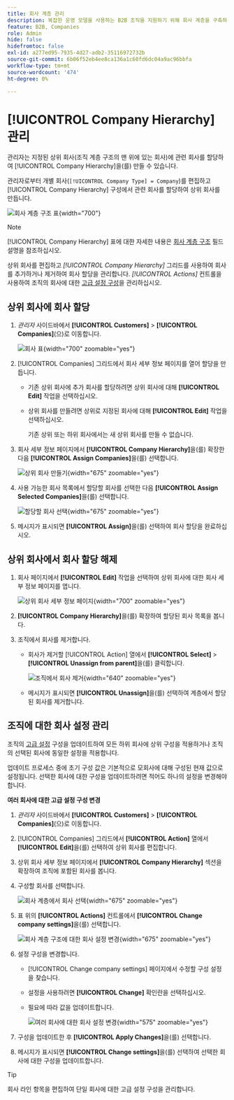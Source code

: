 ```yaml
---
title: 회사 계층 관리
description: 복잡한 운영 모델을 사용하는 B2B 조직을 지원하기 위해 회사 계층을 구축하고 관리합니다.
feature: B2B, Companies
role: Admin
hide: false
hidefromtoc: false
exl-id: a277ed95-7935-4d27-adb2-35116972732b
source-git-commit: 6b06f52eb4ee8ca136a1c60fd6dc04a9ac96bbfa
workflow-type: tm+mt
source-wordcount: '474'
ht-degree: 0%

---
```


# [!UICONTROL Company Hierarchy] 관리

관리자는 지정된 상위 회사(조직 계층 구조의 맨 위에 있는 회사)에 관련 회사를 할당하여 [!UICONTROL Company Hierarchy]을(를) 만들 수 있습니다.

관리자로부터 개별 회사(`[!UICONTROL Company Type] = Company`)를 편집하고 [!UICONTROL Company Hierarchy] 구성에서 관련 회사를 할당하여 상위 회사를 만듭니다.

![회사 계층 구조 표](./assets/company-hierarchy-grid.png){width="700"}


>[!NOTE]
>
>[!UICONTROL Company Hierarchy] 표에 대한 자세한 내용은 [회사 계층 구조](account-company-create.md#company-hierarchy) 필드 설명을 참조하십시오.

상위 회사를 편집하고 *[!UICONTROL Company Hierarchy]* 그리드를 사용하여 회사를 추가하거나 제거하여 회사 할당을 관리합니다. *[!UICONTROL Actions]* 컨트롤을 사용하여 조직의 회사에 대한 [고급 설정 구성](#change-company-settings)을 관리하십시오.

## 상위 회사에 회사 할당

1. _관리자_ 사이드바에서 **[!UICONTROL Customers]** > **[!UICONTROL Companies]**(으)로 이동합니다.

   ![회사 표](./assets/companies-grid-view.png){width="700" zoomable="yes"}

1. [!UICONTROL Companies] 그리드에서 회사 세부 정보 페이지를 열어 할당을 만듭니다.

   - 기존 상위 회사에 추가 회사를 할당하려면 상위 회사에 대해 **[!UICONTROL Edit]** 작업을 선택하십시오.
   - 상위 회사를 만들려면 상위로 지정된 회사에 대해 **[!UICONTROL Edit]** 작업을 선택하십시오.

     기존 상위 또는 하위 회사에서는 새 상위 회사를 만들 수 없습니다.

1. 회사 세부 정보 페이지에서 **[!UICONTROL Company Hierarchy]**&#x200B;을(를) 확장한 다음 **[!UICONTROL Assign Companies]**&#x200B;을(를) 선택합니다.

   ![상위 회사 만들기](./assets/company-hierarchy-grid.png){width="675" zoomable="yes"}

1. 사용 가능한 회사 목록에서 할당할 회사를 선택한 다음 **[!UICONTROL Assign Selected Companies]**&#x200B;을(를) 선택합니다.

   ![할당할 회사 선택](./assets/company-hierarchy-select-companies-assign.png){width="675" zoomable="yes"}

1. 메시지가 표시되면 **[!UICONTROL Assign]**&#x200B;을(를) 선택하여 회사 할당을 완료하십시오.

## 상위 회사에서 회사 할당 해제

1. 회사 페이지에서 **[!UICONTROL Edit]** 작업을 선택하여 상위 회사에 대한 회사 세부 정보 페이지를 엽니다.

   ![상위 회사 세부 정보 페이지](./assets/company-update.png){width="700" zoomable="yes"}

1. **[!UICONTROL Company Hierarchy]**&#x200B;을(를) 확장하여 할당된 회사 목록을 봅니다.

1. 조직에서 회사를 제거합니다.

   - 회사가 제거할 [!UICONTROL Action] 열에서 **[!UICONTROL Select]** > **[!UICONTROL Unassign from parent]**&#x200B;을(를) 클릭합니다.

     ![조직에서 회사 제거](./assets/company-hierarchy-grid-unassign.png){width="640" zoomable="yes"}

   - 메시지가 표시되면 **[!UICONTROL Unassign]**&#x200B;을(를) 선택하여 계층에서 할당된 회사를 제거합니다.

## 조직에 대한 회사 설정 관리

조직의 [고급 설정](account-company-create.md#advanced-settings) 구성을 업데이트하여 모든 하위 회사에 상위 구성을 적용하거나 조직의 선택된 회사에 동일한 설정을 적용합니다.

업데이트 프로세스 중에 초기 구성 값은 기본적으로 모회사에 대해 구성된 현재 값으로 설정됩니다. 선택한 회사에 대한 구성을 업데이트하려면 적어도 하나의 설정을 변경해야 합니다.

**여러 회사에 대한 고급 설정 구성 변경**

1. _관리자_ 사이드바에서 **[!UICONTROL Customers]** > **[!UICONTROL Companies]**(으)로 이동합니다.

1. [!UICONTROL Companies] 그리드에서 **[!UICONTROL Action]** 열에서 **[!UICONTROL Edit]**&#x200B;을(를) 선택하여 상위 회사를 편집합니다.

1. 상위 회사 세부 정보 페이지에서 **[!UICONTROL Company Hierarchy]** 섹션을 확장하여 조직에 포함된 회사를 봅니다.

1. 구성할 회사를 선택합니다.

   ![회사 계층에서 회사 선택](assets/company-hierarchy-select-companies.png){width="675" zoomable="yes"}

1. 표 위의 **[!UICONTROL Actions]** 컨트롤에서 **[!UICONTROL Change company settings]**&#x200B;을(를) 선택합니다.

   ![회사 계층 구조에 대한 회사 설정 변경](assets/company-hierarchy-change-company-settings-action.png){width="675" zoomable="yes"}

1. 설정 구성을 변경합니다.

   - [!UICONTROL Change company settings] 페이지에서 수정할 구성 설정을 찾습니다.

   - 설정을 사용하려면 **[!UICONTROL Change]** 확인란을 선택하십시오.

   - 필요에 따라 값을 업데이트합니다.

     ![여러 회사에 대한 회사 설정 변경](assets/company-hierarchy-change-settings-config.png){width="575" zoomable="yes"}

1. 구성을 업데이트한 후 **[!UICONTROL Apply Changes]**&#x200B;을(를) 선택합니다.

1. 메시지가 표시되면 **[!UICONTROL Change settings]**&#x200B;을(를) 선택하여 선택한 회사에 대한 구성을 업데이트합니다.

>[!TIP]
>
>회사 라인 항목을 편집하여 단일 회사에 대한 고급 설정 구성을 관리합니다.
